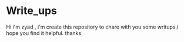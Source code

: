 # Write_ups
Hi i'm zyad , i'm create this repository to chare with you some writups,i hope you find it helpful. thanks

